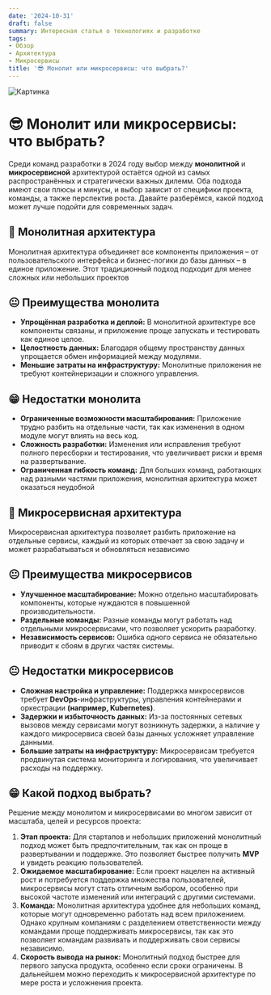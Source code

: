 ```yaml
---
date: '2024-10-31'
draft: false
summary: Интересная статья о технологиях и разработке
tags:
- Обзор
- Архитектура
- Микросервисы
title: '😎 Монолит или микросервисы: что выбрать?'
---
```


![Картинка](https://adamanr.github.io/blog/images/posts/image_65.jpg)

# 😎 **Монолит или микросервисы: что выбрать?**

Среди команд разработки в 2024 году выбор между __монолитной__ и __микросервисной__ архитектурой остаётся одной из самых распространённых и стратегически важных дилемм. Оба подхода имеют свои плюсы и минусы, и выбор зависит от специфики проекта, команды, а также перспектив роста. Давайте разберёмся, какой подход может лучше подойти для современных задач.

## 🤔 **Монолитная архитектура**
Монолитная архитектура объединяет все компоненты приложения – от пользовательского интерфейса и бизнес-логики до базы данных – в единое приложение. Этот традиционный подход подходит для менее сложных или небольших проектов

## 😐 **Преимущества монолита**
- **__Упрощённая разработка и деплой:__** В монолитной архитектуре все компоненты связаны, и приложение проще запускать и тестировать как единое целое.
- **__Целостность данных:__** Благодаря общему пространству данных упрощается обмен информацией между модулями.
- **__Меньшие затраты на инфраструктуру:__** Монолитные приложения не требуют контейнеризации и сложного управления.

## 😁 **__Недостатки монолита__**
- **__Ограниченные возможности масштабирования:__** Приложение трудно разбить на отдельные части, так как изменения в одном модуле могут влиять на весь код.
- **__Сложность разработки:__** Изменения или исправления требуют полного пересборки и тестирования, что увеличивает риски и время на развертывание.
- **__Ограниченная гибкость команд:__** Для больших команд, работающих над разными частями приложения, монолитная архитектура может оказаться неудобной

## 🤲 **Микросервисная архитектура**
Микросервисная архитектура позволяет разбить приложение на отдельные сервисы, каждый из которых отвечает за свою задачу и может разрабатываться и обновляться независимо

## 😐 **Преимущества микросервисов**
- **__Улучшенное масштабирование:__** Можно отдельно масштабировать компоненты, которые нуждаются в повышенной производительности.
- **__Раздельные команды:__** Разные команды могут работать над отдельными микросервисами, что позволяет ускорить разработку.
- **__Независимость сервисов:__** Ошибка одного сервиса не обязательно приводит к сбоям в других частях системы.

## 😐 **Недостатки микросервисов**
- **__Сложная настройка и управление:__** Поддержка микросервисов требует **DevOps**-инфраструктуры, управления контейнерами и оркестрации __(например, **Kubernetes**)__.
- **__Задержки и избыточность данных:__** Из-за постоянных сетевых вызовов между сервисами могут возникнуть задержки, а наличие у каждого микросервиса своей базы данных усложняет управление данными.
- **__Большие затраты на инфраструктуру:__** Микросервисам требуется продвинутая система мониторинга и логирования, что увеличивает расходы на поддержку.

## 😁 **Какой подход выбрать?**
Решение между монолитом и микросервисами во многом зависит от масштаба, целей и ресурсов проекта:
1. **Этап проекта:** Для стартапов и небольших приложений монолитный подход может быть предпочтительным, так как он проще в развертывании и поддержке. Это позволяет быстрее получить **MVP** и увидеть реакцию пользователей.
2. **Ожидаемое масштабирование:** Если проект нацелен на активный рост и потребуется поддержка множества пользователей, микросервисы могут стать отличным выбором, особенно при высокой частоте изменений или интеграций с другими системами.
3. **__Команда:__** Монолитная архитектура удобнее для небольших команд, которые могут одновременно работать над всем приложением. Однако крупным компаниям с разделением ответственности между командами проще поддерживать микросервисы, так как это позволяет командам развивать и поддерживать свои сервисы независимо.
4. **__Скорость вывода на рынок:__** Монолитный подход быстрее для первого запуска продукта, особенно если сроки ограничены. В дальнейшем можно переходить к микросервисной архитектуре по мере роста и усложнения проекта.
